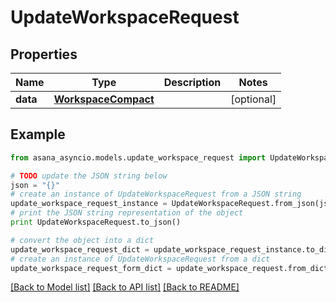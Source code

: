 # UpdateWorkspaceRequest


## Properties

Name | Type | Description | Notes
------------ | ------------- | ------------- | -------------
**data** | [**WorkspaceCompact**](WorkspaceCompact.md) |  | [optional] 

## Example

```python
from asana_asyncio.models.update_workspace_request import UpdateWorkspaceRequest

# TODO update the JSON string below
json = "{}"
# create an instance of UpdateWorkspaceRequest from a JSON string
update_workspace_request_instance = UpdateWorkspaceRequest.from_json(json)
# print the JSON string representation of the object
print UpdateWorkspaceRequest.to_json()

# convert the object into a dict
update_workspace_request_dict = update_workspace_request_instance.to_dict()
# create an instance of UpdateWorkspaceRequest from a dict
update_workspace_request_form_dict = update_workspace_request.from_dict(update_workspace_request_dict)
```
[[Back to Model list]](../README.md#documentation-for-models) [[Back to API list]](../README.md#documentation-for-api-endpoints) [[Back to README]](../README.md)


